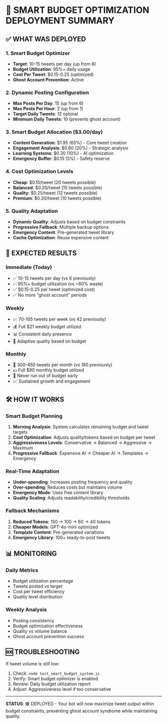 
# 🎯 SMART BUDGET OPTIMIZATION DEPLOYMENT SUMMARY

## ✅ WHAT WAS DEPLOYED

### 1. Smart Budget Optimizer
- **Target**: 10-15 tweets per day (up from 6)
- **Budget Utilization**: 95%+ daily usage
- **Cost Per Tweet**: $0.15-0.25 (optimized)
- **Ghost Account Prevention**: Active

### 2. Dynamic Posting Configuration
- **Max Posts Per Day**: 15 (up from 6)
- **Max Posts Per Hour**: 2 (up from 1)
- **Target Daily Tweets**: 12 optimal
- **Minimum Daily Tweets**: 10 (prevents ghost account)

### 3. Smart Budget Allocation ($3.00/day)
- **Content Generation**: $1.95 (65%) - Core tweet creation
- **Engagement Analysis**: $0.60 (20%) - Strategic analysis
- **Learning Systems**: $0.30 (10%) - AI optimization
- **Emergency Buffer**: $0.15 (5%) - Safety reserve

### 4. Cost Optimization Levels
- **Cheap**: $0.15/tweet (20 tweets possible)
- **Balanced**: $0.20/tweet (15 tweets possible)
- **Quality**: $0.25/tweet (12 tweets possible)
- **Premium**: $0.30/tweet (10 tweets possible)

### 5. Quality Adaptation
- **Dynamic Quality**: Adjusts based on budget constraints
- **Progressive Fallback**: Multiple backup options
- **Emergency Content**: Pre-generated tweet library
- **Cache Optimization**: Reuse expensive content

## 🚀 EXPECTED RESULTS

### Immediate (Today)
- ✅ 10-15 tweets per day (vs 6 previously)
- ✅ 95%+ budget utilization (vs ~60% waste)
- ✅ $0.15-0.25 per tweet (optimized cost)
- ✅ No more "ghost account" periods

### Weekly
- 📈 70-105 tweets per week (vs 42 previously)
- 💰 Full $21 weekly budget utilized
- 📊 Consistent daily presence
- 🎯 Adaptive quality based on budget

### Monthly
- 🚀 300-450 tweets per month (vs 180 previously)
- 💵 Full $90 monthly budget utilized
- 🎯 Never run out of budget early
- 📈 Sustained growth and engagement

## 🛠️ HOW IT WORKS

### Smart Budget Planning
1. **Morning Analysis**: System calculates remaining budget and tweet targets
2. **Cost Optimization**: Adjusts quality/tokens based on budget per tweet
3. **Aggressiveness Levels**: Conservative → Balanced → Aggressive → Maximum
4. **Progressive Fallback**: Expensive AI → Cheaper AI → Templates → Emergency

### Real-Time Adaptation
- **Under-spending**: Increases posting frequency and quality
- **Over-spending**: Reduces costs but maintains volume
- **Emergency Mode**: Uses free content library
- **Quality Scaling**: Adjusts readability/credibility thresholds

### Fallback Mechanisms
1. **Reduced Tokens**: 150 → 100 → 60 → 40 tokens
2. **Cheaper Models**: GPT-4o-mini optimized
3. **Template Content**: Pre-generated variations
4. **Emergency Library**: 100+ ready-to-post tweets

## 📊 MONITORING

### Daily Metrics
- Budget utilization percentage
- Tweets posted vs target
- Cost per tweet efficiency
- Quality level distribution

### Weekly Analysis
- Posting consistency
- Budget optimization effectiveness
- Quality vs volume balance
- Ghost account prevention success

## 🆘 TROUBLESHOOTING

If tweet volume is still low:
1. Check: `node test_smart_budget_system.js`
2. Verify: Smart budget optimizer is enabled
3. Review: Daily budget utilization report
4. Adjust: Aggressiveness level if too conservative

---
**STATUS**: 🟢 DEPLOYED - Your bot will now maximize tweet output within budget constraints, preventing ghost account syndrome while maintaining quality.
